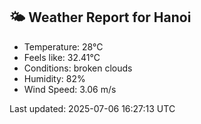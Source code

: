 <!-- WEATHER-START -->
## 🌤 Weather Report for Hanoi

- Temperature: 28°C
- Feels like: 32.41°C
- Conditions: broken clouds
- Humidity: 82%
- Wind Speed: 3.06 m/s

Last updated: 2025-07-06 16:27:13 UTC
<!-- WEATHER-END -->
